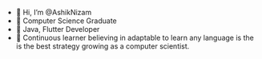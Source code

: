 - 👋 Hi, I’m @AshikNizam
- 👀 Computer Science Graduate
- 🌱 Java, Flutter Developer
- 💞️ Continuous learner believing in adaptable to learn any language is the is the best strategy growing as a computer scientist.


<!---
Shaheed1999/Shaheed1999 is a ✨ special ✨ repository because its `README.md` (this file) appears on your GitHub profile.
You can click the Preview link to take a look at your changes.
--->

